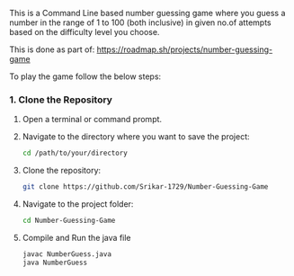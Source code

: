 This is a Command Line based number guessing game where you guess a number in the range of 1 to 100 (both inclusive) in given no.of attempts based on the difficulty level you choose.

This is done as part of:
https://roadmap.sh/projects/number-guessing-game

To play the game follow the below steps:

### 1. Clone the Repository
1. Open a terminal or command prompt.
2. Navigate to the directory where you want to save the project:

   ```bash 
   cd /path/to/your/directory
   ```
3. Clone the repository:

    ```bash
   git clone https://github.com/Srikar-1729/Number-Guessing-Game
   ```
4. Navigate to the project folder:

   ```bash
   cd Number-Guessing-Game
    ```

5. Compile and Run the java file

    ```bash
    javac NumberGuess.java
    java NumberGuess
    ```

